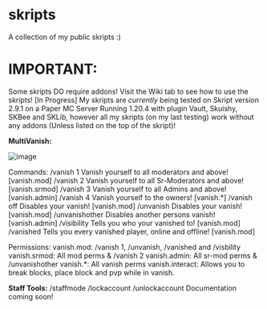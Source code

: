 # skripts
A collection of my public skripts :)
# IMPORTANT:
Some skripts DO require addons!
Visit the Wiki tab to see how to use the skripts! [In Progress]
My skripts are *currently* being tested on Skript version 2.9.1 on a Paper MC Server Running 1.20.4 with plugin Vault, Skuishy, SKBee and SKLib, however all my skripts (on my last testing) work without any addons (Unless listed on the top of the skript)! 

**MultiVanish:**

![image](https://github.com/user-attachments/assets/fc7b910f-b24b-4cb7-ae1d-886fc9d8baaa)

Commands:
/vanish 1
Vanish yourself to all moderators and above! [vanish.mod]
/vanish 2
Vanish yourself to all Sr-Moderators and above! [vanish.srmod]
/vanish 3
Vanish yourself to all Admins and above! [vanish.admin]
/vanish 4
Vanish yourself to the owners! [vanish.*]
/vanish off
Disables your vanish! [vanish.mod]
/unvanish
Disables your vanish! [vanish.mod]
/unvanishother <player>
Disables another persons vanish! [vanish.admin]
/visibility
Tells you who your vanished to! [vanish.mod]
/vanished
Tells you every vanished player, online and offline! [vanish.mod]

Permissions:
vanish.mod: /vanish 1, /unvanish, /vanished and /visbility
vanish.srmod: All mod perms & /vanish 2
vanish.admin: All sr-mod perms & /unvanishother
vanish.*: All vanish perms
vanish.interact: Allows you to break blocks, place block and pvp while in vanish. 


**Staff Tools:**
/staffmode
/lockaccount <player>
/unlockaccount <player>
Documentation coming soon!
